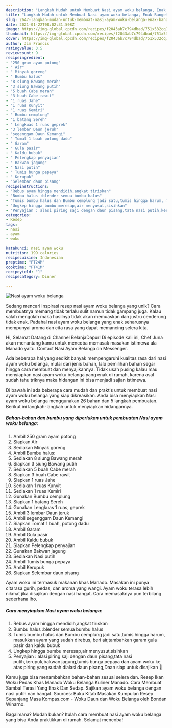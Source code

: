```yaml
---
description: "Langkah Mudah untuk Membuat Nasi ayam woku belanga, Enak Banget"
title: "Langkah Mudah untuk Membuat Nasi ayam woku belanga, Enak Banget"
slug: 2647-langkah-mudah-untuk-membuat-nasi-ayam-woku-belanga-enak-banget
date: 2021-01-22T08:02:31.508Z
image: https://img-global.cpcdn.com/recipes/f2043ab7c794dbad/751x532cq70/nasi-ayam-woku-belanga-foto-resep-utama.jpg
thumbnail: https://img-global.cpcdn.com/recipes/f2043ab7c794dbad/751x532cq70/nasi-ayam-woku-belanga-foto-resep-utama.jpg
cover: https://img-global.cpcdn.com/recipes/f2043ab7c794dbad/751x532cq70/nasi-ayam-woku-belanga-foto-resep-utama.jpg
author: Jim Francis
ratingvalue: 3.5
reviewcount: 9
recipeingredient:
- "250 gram ayam potong"
- " Air"
- " Minyak goreng"
- " Bumbu halus"
- "8 siung Bawang merah"
- "3 siung Bawang putih"
- "5 buah Cabe merah"
- "3 buah Cabe rawit"
- "1 ruas Jahe"
- "1 ruas Kunyit"
- "1 ruas Kemiri"
- " Bumbu cemplung"
- "1 batang Sereh"
- " Lengkuas 1 ruas geprek"
- "3 lembar Daun jeruk"
- "segenggam Daun Kemangi"
- " Tomat 1 buah potong dadu"
- " Garam"
- " Gula pasir"
- " Kaldu bubuk"
- " Pelengkap penyajian"
- " Bakwan jagung"
- " Nasi putih"
- " Tumis bunga pepaya"
- " Kerupuk"
- "Selembar daun pisang"
recipeinstructions:
- "Rebus ayam hingga mendidih,angkat tiriskan"
- "Bumbu halus :blender semua bumbu halus"
- "Tumis bumbu halus dan Bumbu cemplung jadi satu,tumis hingga harum, masukkan ayam yang sudah direbus, beri air,tambahkan garam gula pasir dan kaldu bubuk"
- "Ungkep hingga bumbu meresap,air menyusut,sisihkan"
- "Penyajian : alasi piring saji dengan daun pisang,tata nasi putih,kerupuk,bakwan jagung,tumis bunga pepaya dan ayam woku ke atas piring yang sudah dialasi daun pisang,Daan siap untuk disajikan 🤗"
categories:
- Resep
tags:
- nasi
- ayam
- woku

katakunci: nasi ayam woku 
nutrition: 199 calories
recipecuisine: Indonesian
preptime: "PT24M"
cooktime: "PT41M"
recipeyield: "1"
recipecategory: Dinner

---
```



![Nasi ayam woku belanga](https://img-global.cpcdn.com/recipes/f2043ab7c794dbad/751x532cq70/nasi-ayam-woku-belanga-foto-resep-utama.jpg)

Sedang mencari inspirasi resep nasi ayam woku belanga yang unik? Cara membuatnya memang tidak terlalu sulit namun tidak gampang juga. Kalau salah mengolah maka hasilnya tidak akan memuaskan dan justru cenderung tidak enak. Padahal nasi ayam woku belanga yang enak seharusnya mempunyai aroma dan cita rasa yang dapat memancing selera kita.

Hi, Selamat Datang di Channel BelanjaDapur! Di episode kali ini, Chef Juna akan menantang kamu untuk mencoba memasak masakan istimewa ala Manado yaitu. Contact Nasi Ayam Belanga on Messenger.

Ada beberapa hal yang sedikit banyak mempengaruhi kualitas rasa dari nasi ayam woku belanga, mulai dari jenis bahan, lalu pemilihan bahan segar hingga cara membuat dan menyajikannya. Tidak usah pusing kalau mau menyiapkan nasi ayam woku belanga yang enak di rumah, karena asal sudah tahu triknya maka hidangan ini bisa menjadi sajian istimewa.


Di bawah ini ada beberapa cara mudah dan praktis untuk membuat nasi ayam woku belanga yang siap dikreasikan. Anda bisa menyiapkan Nasi ayam woku belanga menggunakan 26 bahan dan 5 langkah pembuatan. Berikut ini langkah-langkah untuk menyiapkan hidangannya.

<!--inarticleads1-->

##### Bahan-bahan dan bumbu yang diperlukan untuk pembuatan Nasi ayam woku belanga:

1. Ambil 250 gram ayam potong
1. Siapkan  Air
1. Sediakan  Minyak goreng
1. Ambil  Bumbu halus:
1. Sediakan 8 siung Bawang merah
1. Siapkan 3 siung Bawang putih
1. Sediakan 5 buah Cabe merah
1. Siapkan 3 buah Cabe rawit
1. Siapkan 1 ruas Jahe
1. Sediakan 1 ruas Kunyit
1. Sediakan 1 ruas Kemiri
1. Gunakan  Bumbu cemplung
1. Siapkan 1 batang Sereh
1. Gunakan  Lengkuas 1 ruas, geprek
1. Ambil 3 lembar Daun jeruk
1. Ambil segenggam Daun Kemangi
1. Siapkan  Tomat 1 buah, potong dadu
1. Ambil  Garam
1. Ambil  Gula pasir
1. Ambil  Kaldu bubuk
1. Siapkan  Pelengkap penyajian
1. Gunakan  Bakwan jagung
1. Sediakan  Nasi putih
1. Ambil  Tumis bunga pepaya
1. Ambil  Kerupuk
1. Siapkan Selembar daun pisang


Ayam woku ini termasuk makanan khas Manado. Masakan ini punya citarasa gurih, pedas, dan aroma yang wangi. Ayam woku terasa lebih nikmat jika disajikan dengan nasi hangat. Cara memasaknya pun terbilang sederhana lho. 

<!--inarticleads2-->

##### Cara menyiapkan Nasi ayam woku belanga:

1. Rebus ayam hingga mendidih,angkat tiriskan
1. Bumbu halus :blender semua bumbu halus
1. Tumis bumbu halus dan Bumbu cemplung jadi satu,tumis hingga harum, masukkan ayam yang sudah direbus, beri air,tambahkan garam gula pasir dan kaldu bubuk
1. Ungkep hingga bumbu meresap,air menyusut,sisihkan
1. Penyajian : alasi piring saji dengan daun pisang,tata nasi putih,kerupuk,bakwan jagung,tumis bunga pepaya dan ayam woku ke atas piring yang sudah dialasi daun pisang,Daan siap untuk disajikan 🤗


Kamu juga bisa menambahkan bahan-bahan sesuai selera dan. Resep Ikan Woku Pedas Khas Manado Woku Belanga Kuliner Manado. Cara Membuat Sambal Terasi Yang Enak Dan Sedap. Sajikan ayam woku belanga dengan nasi putih nan hangat. Sources: Buku Kitab Masakan Kumpulan Resep Sepanjang Masa Kompas.com - Woku Daun dan Woku Belanga oleh Bondan Winarno. 

Bagaimana? Mudah bukan? Itulah cara membuat nasi ayam woku belanga yang bisa Anda praktikkan di rumah. Selamat mencoba!
